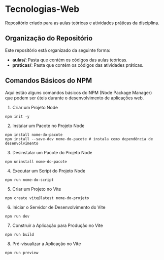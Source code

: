 # Tecnologias-Web
Repositório criado para as aulas teóricas e atividades práticas da disciplina.
## Organização do Repositório
Este repositório está organizado da seguinte forma:
- **aulas/**: Pasta que contém os códigos das aulas teóricas.
- **praticas/**: Pasta que contém os códigos das atividades práticas.
## Comandos Básicos do NPM
Aqui estão alguns comandos básicos do NPM (Node Package Manager) que podem ser
úteis durante o desenvolvimento de aplicações web.
1. Criar um Projeto Node
```shell
npm init -y
```
2. Instalar um Pacote no Projeto Node
```shell
npm install nome-do-pacote
npm install --save-dev nome-do-pacote # instala como dependência de
desenvolvimento
```
3. Desinstalar um Pacote do Projeto Node
```shell
npm uninstall nome-do-pacote
```
4. Executar um Script do Projeto Node
```shell
npm run nome-do-script
```
5. Criar um Projeto no Vite
```shell
npm create vite@latest nome-do-projeto
```
6. Iniciar o Servidor de Desenvolvimento do Vite
```shell
npm run dev
```
7. Construir a Aplicação para Produção no Vite
```shell
npm run build
```
8. Pré-visualizar a Aplicação no Vite
```shell
npm run preview
```